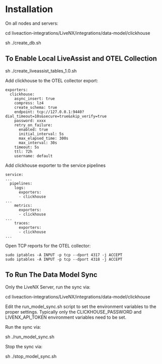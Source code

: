 # Installation

On all nodes and servers:

cd liveaction-integrations/LiveNX/integrations/data-model/clickhouse

sh ./create_db.sh

## To Enable Local LiveAssist and OTEL Collection

sh ./create_liveassist_tables_1.0.sh

Add clickhouse to the OTEL collector export:

```
exporters:
  clickhouse:
    async_insert: true
    compress: lz4
    create_schema: true
    endpoint: tcp://127.0.0.1:9440?dial_timeout=10s&secure=true&skip_verify=true
    password: xxxx
    retry_on_failure:
      enabled: true
      initial_interval: 5s
      max_elapsed_time: 300s
      max_interval: 30s
    timeout: 5s
    ttl: 72h
    username: default
```

Add clickhouse exporter to the service pipelines

```
service:
...
  pipelines:
    logs:
      exporters:
      - clickhouse
...
    metrics:
      exporters:
      - clickhouse
...
    traces:
      exporters:
      - clickhouse
...
```

Open TCP reports for the OTEL collector:

```
sudo iptables -A INPUT -p tcp --dport 4317 -j ACCEPT 
sudo iptables -A INPUT -p tcp --dport 4318 -j ACCEPT 
```


## To Run The Data Model Sync

Only the LiveNX Server, run the sync via:

cd liveaction-integrations/LiveNX/integrations/data-model/clickhouse

Edit the run_model_sync.sh script to set the environment variables to the proper settings. Typically only the CLICKHOUSE_PASSWORD and LIVENX_API_TOKEN environment variables need to be set.

Run the sync via:

sh ./run_model_sync.sh

Stop the sync via:

sh ./stop_model_sync.sh